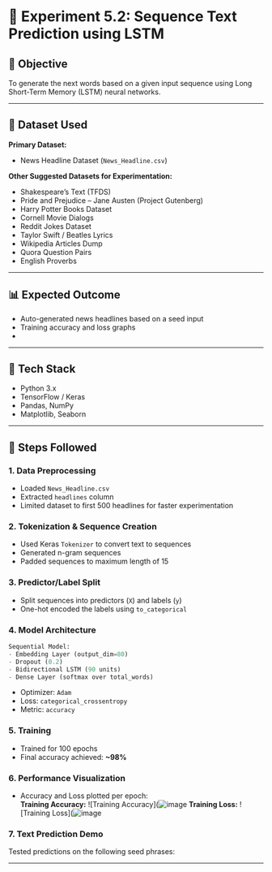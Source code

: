 # 🧪 Experiment 5.2: Sequence Text Prediction using LSTM

## 🎯 Objective
To generate the next words based on a given input sequence using Long Short-Term Memory (LSTM) neural networks.

---

## 📁 Dataset Used
**Primary Dataset:**  
- News Headline Dataset (`News_Headline.csv`)

**Other Suggested Datasets for Experimentation:**
- Shakespeare’s Text (TFDS)
- Pride and Prejudice – Jane Austen (Project Gutenberg)
- Harry Potter Books Dataset
- Cornell Movie Dialogs
- Reddit Jokes Dataset
- Taylor Swift / Beatles Lyrics
- Wikipedia Articles Dump
- Quora Question Pairs
- English Proverbs

---

## 📊 Expected Outcome
- Auto-generated news headlines based on a seed input
- Training accuracy and loss graphs
- 
---

## 🔧 Tech Stack
- Python 3.x
- TensorFlow / Keras
- Pandas, NumPy
- Matplotlib, Seaborn

---

## 📌 Steps Followed

### 1. **Data Preprocessing**
- Loaded `News_Headline.csv`
- Extracted `headlines` column
- Limited dataset to first 500 headlines for faster experimentation

### 2. **Tokenization & Sequence Creation**
- Used Keras `Tokenizer` to convert text to sequences
- Generated n-gram sequences
- Padded sequences to maximum length of 15

### 3. **Predictor/Label Split**
- Split sequences into predictors (`X`) and labels (`y`)
- One-hot encoded the labels using `to_categorical`

### 4. **Model Architecture**
```python
Sequential Model:
- Embedding Layer (output_dim=80)
- Dropout (0.2)
- Bidirectional LSTM (90 units)
- Dense Layer (softmax over total_words)
```
- Optimizer: `Adam`
- Loss: `categorical_crossentropy`
- Metric: `accuracy`

### 5. **Training**
- Trained for 100 epochs
- Final accuracy achieved: **~98%**

### 6. **Performance Visualization**
- Accuracy and Loss plotted per epoch:  
**Training Accuracy:** ![Training Accuracy](![image](https://github.com/user-attachments/assets/d31adcb2-c961-4a7f-b83a-e593cddc8357) **Training Loss:** ![Training Loss](![image](https://github.com/user-attachments/assets/07b076f9-4dab-4534-b372-1240e6ff3631)

### 7. **Text Prediction Demo**
Tested predictions on the following seed phrases:


---
